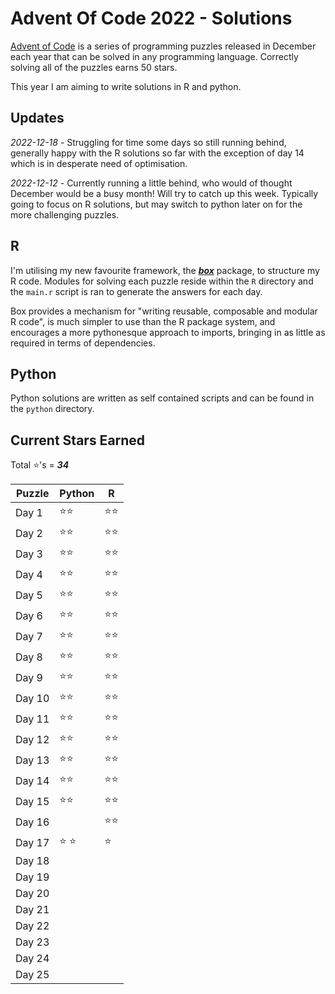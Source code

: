 # Advent Of Code 2022 - Solutions
[Advent of Code](https://adventofcode.com/) is a series of programming puzzles released in December each year that can be solved in any programming language. Correctly solving all of the puzzles earns 50 stars.

This year I am aiming to write solutions in R and python.

## Updates
*2022-12-18* - Struggling for time some days so still running behind, generally happy with the R solutions so far with the exception of day 14 which is in desperate need of optimisation.

*2022-12-12* - Currently running a little behind, who would of thought December would be a busy month! Will try to catch up this week. Typically going to focus on R solutions, but may switch to python later on for the more challenging puzzles.

## R
I'm utilising my new favourite framework, the [***box***](https://github.com/klmr/box) package, to structure my R code. Modules for solving each puzzle reside within the `R` directory and the `main.r` script is ran to generate the answers for each day.

Box provides a mechanism for "writing reusable, composable and modular R code", is much simpler to use than the R package system, and encourages a more pythonesque approach to imports, bringing in as little as required in terms of dependencies.

## Python
Python solutions are written as self contained scripts and can be found in the `python` directory.

## Current Stars Earned
Total :star:'s = ***34***

| Puzzle | Python | R |
|--------|--------|---|
| Day 1 | :star::star: | :star::star: |
| Day 2 | :star::star: | :star::star: |
| Day 3 | :star::star: | :star::star: |
| Day 4 | :star::star: | :star::star: |
| Day 5 | :star::star: | :star::star: |
| Day 6 | :star::star: | :star::star: |
| Day 7 | :star::star: | :star::star: |
| Day 8 | :star::star: | :star::star: |
| Day 9 | :star::star: | :star::star: |
| Day 10 | :star::star: | :star::star: |
| Day 11 | :star::star: | :star::star: |
| Day 12 | :star::star: | :star::star: |
| Day 13 | :star::star: | :star::star: |
| Day 14 | :star::star: | :star::star: |
| Day 15 | :star::star: | :star::star: |
| Day 16 | | :star::star: |
| Day 17 | :star: :star: | :star:  | 
| Day 18 |  |  |
| Day 19 |  |  |
| Day 20 |  |  |
| Day 21 |  |  |
| Day 22 |  |  |
| Day 23 |  |  |
| Day 24 |  |  |
| Day 25 |  |  |
 
